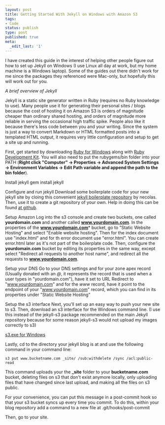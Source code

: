 ```yaml
---
layout: post
title: Getting Started With Jekyll on Windows with Amazon S3
tags:
- Code
status: publish
type: post
published: true
meta:
  _edit_last: '1'
---
```


I have created this guide in the interest of helping other people figure out how to set up Jekyll on Windows (I use Linux all day at work, but my home machine is a Windows laptop). Some of the guides out there didn't work for me since the packages they referenced were Mac-only, but hopefully this will work out for you.

*A brief overview of Jekyll*

Jekyll is a static site generator written in Ruby (requires no Ruby knowledge to use). Many people use it for generating their personal sites / blogs because the cost of hosting it on Amazon S3 is orders of magnitude cheaper than ordinary shared hosting, and orders of magnitude more reliable in serving the occasional high traffic spike. People also like it because there's less code between you and your writing. Since the system is just a way to convert Markdown or HTML formatted posts into a templated HTML output, it requires very little configuration and setup to get a site up and running.

First, get started by downloading [Ruby for Windows](http://rubyinstaller.org/) along with [Ruby Development Kit](http://rubyinstaller.org/downloads/). You will also need to put the rubygems/bin folder into your PATH (**Right click "Computer" -> Properties -> Advanced System Settings -> Environment Variables -> Edit Path variable and append the path to the bin folder**).

Install jekyll
    gem install jekyll

Configure and run jekyll
Download some boilerplate code for your new jekyll site by cloing this convenient [jekyll boilerplate repository](https://github.com/necolas/jekyll-boilerplate) by necolas. Then, use it to create a git repository of your own. Help in doing this can be found [at github](https://github.com/necolas/jekyll-boilerplate.git).

Setup Amazon
Log into the s3 console and create two buckets, one called **yourdomain.com** and another called **www.yourdomain.com**. In the properties of the **www.yourdomain.com*** bucket, go to "Static Website Hosting" and select "Enable website hosting". Then for the index document use "index.html" and for th error document use "error.html". You can create error.html later as it's not part of the boilerplate code. Then, configure the **yourdomain.com** bucket by editing its properties in the same way, except select "Redirect all requests to another host name", and redirect all the requests to **www.yourdomain.com**. 

Setup your DNS
Go to your DNS settings and for your zone apex record (Usually donated with an *@*, it represents the record that is used when a user types in "yourdomain.com"), have it set to URL Redirect to "www.yourdomain.com" and for the *www* record, have it point to the endpoint of your "www.yourdomain.com" record, which you can find in its properties under "Static Website Hosting"

Setup the s3 interface
Next, you'll set up an easy way to push your new site to s3. Then, download an s3 interface for the Windows command line. (I use this instead of the jekyll-s3 package recommended on the main Jekyll repository because for some reason jekyll-s3 would not upload my images correctly to s3)

[s3.exe for Windows](https://s3.codeplex.com/)

Lastly, cd to the directory your jekyll blog is at and use the following command in your command line:

    s3 put www.bucketname.com _site/ /sub:withdelete /sync /acl:public-read

This command uploads your the **_site** folder to your **bucketname.com** bucket, deleting files on s3 that don't exist anymore locally, only uploading files that have changed since last upload, and making all the files on s3 public. 

For your convenience, you can put this message in a post-commit hook so that your s3 bucket syncs up every time you commit. To do this, within your blog repository add a command to a new file at .git/hooks/post-commit               
   
Then, go to your site.

